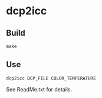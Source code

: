 dcp2icc
=======

Build
-----

    make

Use
---

    dcp2icc DCP_FILE COLOR_TEMPERATURE

See ReadMe.txt for details.

